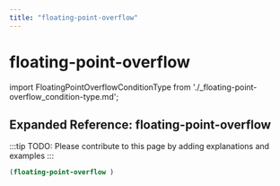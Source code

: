 ```yaml
---
title: "floating-point-overflow"
---
```


# floating-point-overflow

import FloatingPointOverflowConditionType from './_floating-point-overflow_condition-type.md';

<FloatingPointOverflowConditionType />

## Expanded Reference: floating-point-overflow

:::tip
TODO: Please contribute to this page by adding explanations and examples
:::

```lisp
(floating-point-overflow )
```
